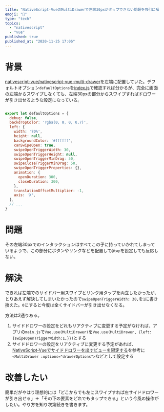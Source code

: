 ```yaml
---
title: "NativeScript-VueのMultiDrawerで左端30pxがタップできない問題を強引に解決する"
emoji: "🎴"
type: "tech"
topics:
  - "nativescript"
  - "vue"
published: true
published_at: "2020-11-25 17:06"
---
```


# 背景

[nativescript-vue/nativescript-vue-multi-drawer](https://github.com/nativescript-vue/nativescript-vue-multi-drawer)を左端に配置していた。デフォルトオプション`defaultOptions`を[index.js](https://github.com/nativescript-vue/nativescript-vue-multi-drawer/blob/master/index.js)で確認すれば分かるが、完全に画面の左端からスワイプしなくても、左端30pxの部分からスワイプすればドロワーが引き出せるような設定になっている。

```js

export let defaultOptions = {
  debug: false,
  backdropColor: 'rgba(0, 0, 0, 0.7)',
  left: {
    width: '70%',
    height: null,
    backgroundColor: '#ffffff',
    canSwipeOpen: true,
    swipeOpenTriggerWidth: 30,
    swipeOpenTriggerHeight: null,
    swipeOpenTriggerMinDrag: 50,
    swipeCloseTriggerMinDrag: 50,
    swipeOpenTriggerProperties: {},
    animation: {
      openDuration: 300,
      closeDuration: 300,
    },
    translationOffsetMultiplier: -1,
    axis: 'X',
  },
  // ...
}
  ```

# 問題

その左端30pxでのインタラクションはすべてこの子に持っていかれてしまっているようで、この部分にボタンやリンクなどを配置して`@tap`を設定しても反応しない。

# 解決

できれば左端でのサイドバー用スワイプとリンク用タップを両立したかったが、とりあえず解決してしまいたかったので`swipeOpenTriggerWidth: 30,`を`1`に書き換えた。`0`にすると今度は全くサイドバーが引き出せなくなる。

方法は2通りある。

1. サイドドロワーの設定をどれもリアクティブに変更する予定がなければ、アプリの`main.js`で`Vue.use(MultiDrawer)`を`Vue.use(MultiDrawer, {left:{swipeOpenTriggerWidth:1,}})`とする
2. サイドドロワーの設定をリアクティブに変更する予定があれば、[NativeScript-Vueでサイドドロワーを出すビューを限定する](https://zenn.dev/xerroxcopy/articles/629b2f188db7c7b8074e)を参考に`<MultiDrawer :options="drawerOptions">`などとして設定する

# 改善したい

簡単だがやはり理想的には「どこからでも左にスワイプすれば左サイドドロワーが引き出せる」＋「その下の要素をどれでもタップできる」という今風の操作がしたい。やり方を知り次第続きを書きます。

